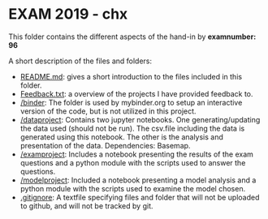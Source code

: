 # EXAM 2019 - chx

This folder contains the different aspects of the hand-in by **examnumber: 96**

A short description of the files and folders:

* [README.md](/README.md): gives a short introduction to the files included in this folder.
* [Feedback.txt](/Feedback.txt): a overview of the projects I have provided feedback to.
* [/binder](/binder/): The folder is used by mybinder.org to setup an interactive version of the code, but is not utilized in this project.
* [/dataproject](/dataproject): Contains two jupyter notebooks. One generating/updating the data used (should not be run). The csv.file including the data is generated using this notebook. The other is the analysis and presentation of the data. Dependencies: Basemap.
* [/examproject](/examproject): Includes a notebook presenting the results of the exam questions and a python module with the scripts used to answer the questions.
* [/modelproject](/modelproject): Included a notebook presenting a model analysis and a python module with the scripts used to examine the model chosen.
* [.gitignore](/.gitignore): A textfile specifying files and folder that will not be uploaded to github, and will not be tracked by git.  
